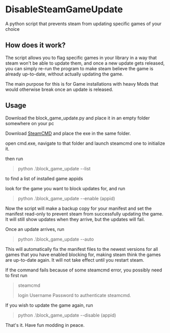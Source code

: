 # DisableSteamGameUpdate
A python script that prevents steam from updating specific games of your choice

## How does it work?

The script allows you to flag specific games in your library in a way that steam won't be able to update them, and once a new update gets released, you can simply re-run the program to make steam believe the game is already up-to-date, without actually updating the game.

The main purpose for this is for Game installations with heavy Mods that would otherwise break once an update is released.

## Usage

Download the block_game_update.py and place it in an empty folder somewhere on your pc

Download [SteamCMD](https://developer.valvesoftware.com/wiki/SteamCMD) and place the exe in the same folder.

open cmd.exe, navigate to that folder and launch steamcmd one to initialize it.

then run 

> python .\block_game_update --list 

to find a list of installed game appids

look for the game you want to block updates for, and run

> python .\block_game_update --enable (appid)

Now the script will make a backup copy for your manifest and set the manifest read-only to prevent steam from successfully updating the game. It will still show updates when they arrive, but the updates will fail.

Once an update arrives, run

> python .\block_game_update --auto

This will automatically fix the manifest files to the newest versions for all games that you have enabled blocking for, making steam think the games are up-to-date again. It will not take effect until you restart steam.

If the command fails because of some steamcmd error, you possibly need to first run 

> steamcmd
> 
> login Username Password to authenticate steamcmd.

If you wish to update the game again, run

> python .\block_game_update --disable (appid)

That's it. Have fun modding in peace.
